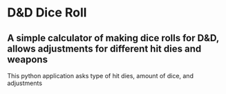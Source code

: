 # D&D Dice Roll

## A simple calculator of making dice rolls for D&D, allows adjustments for different hit dies and weapons

This python application asks type of hit dies, amount of dice, and adjustments
